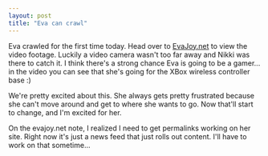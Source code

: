 ```yaml
---
layout: post
title: "Eva can crawl"
---
```


<p>Eva crawled for the first time today. Head over to <a href="http://www.evajoy.net/" target="_blank">EvaJoy.net</a> to view the video footage. Luckily a video camera wasn't too far away and Nikki was there to catch it.  I think there's a strong chance Eva is going to be a gamer...  in the video you can see that she's going for the XBox wireless controller base :)</p>
<p>We're pretty excited about this. She always gets pretty frustrated because she can't move around and get to where she wants to go. Now that'll start to change, and I'm excited for her.</p>
<p>On the evajoy.net note, I realized I need to get permalinks working on her site. Right now it's just a news feed that just rolls out content. I'll have to work on that sometime...</p>
 

